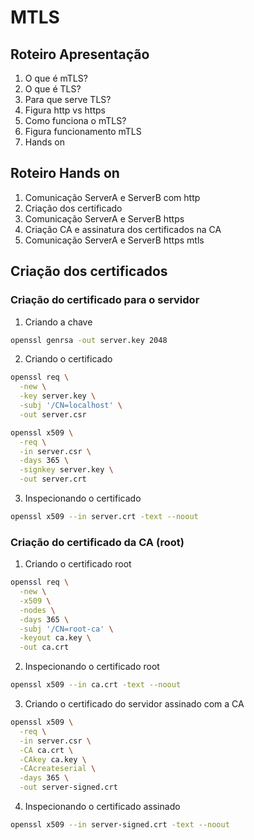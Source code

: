 # MTLS

## Roteiro Apresentação

1. O que é mTLS?
2. O que é TLS?
3. Para que serve TLS?
4. Figura http vs https
5. Como funciona o mTLS?
6. Figura funcionamento mTLS
7. Hands on

## Roteiro Hands on

1. Comunicação ServerA e ServerB com http
2. Criação dos certificado
3. Comunicação ServerA e ServerB https
4. Criação CA e assinatura dos certificados na CA
5. Comunicação ServerA e ServerB https mtls

## Criação dos certificados

### Criação do certificado para o servidor

1. Criando a chave
```sh
openssl genrsa -out server.key 2048
```
2. Criando o certificado
```sh
openssl req \
  -new \
  -key server.key \
  -subj '/CN=localhost' \
  -out server.csr
```
```sh
openssl x509 \
  -req \
  -in server.csr \
  -days 365 \
  -signkey server.key \
  -out server.crt
```
3. Inspecionando o certificado
```sh
openssl x509 --in server.crt -text --noout
```

### Criação do certificado da CA (root)

1. Criando o certificado root
```sh
openssl req \
  -new \
  -x509 \
  -nodes \
  -days 365 \
  -subj '/CN=root-ca' \
  -keyout ca.key \
  -out ca.crt
```
2. Inspecionando o certificado root
```sh
openssl x509 --in ca.crt -text --noout
```
3. Criando o certificado do servidor assinado com a CA
```sh
openssl x509 \
  -req \
  -in server.csr \
  -CA ca.crt \
  -CAkey ca.key \
  -CAcreateserial \
  -days 365 \
  -out server-signed.crt
```
4. Inspecionando o certificado assinado
```sh
openssl x509 --in server-signed.crt -text --noout
```